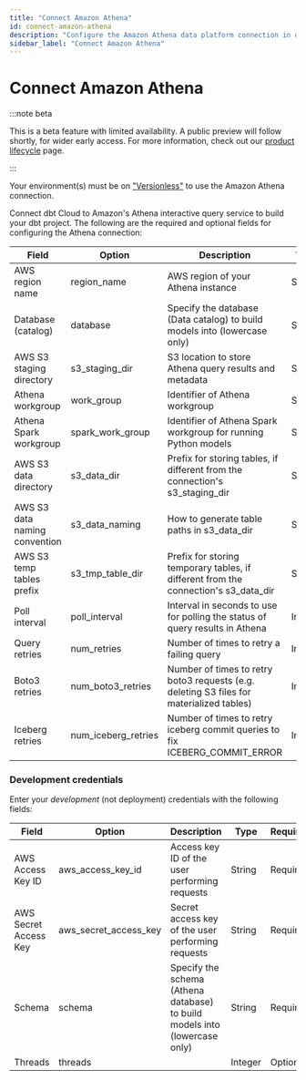 ```yaml
---
title: "Connect Amazon Athena"
id: connect-amazon-athena
description: "Configure the Amazon Athena data platform connection in dbt Cloud."
sidebar_label: "Connect Amazon Athena"
---
```


# Connect Amazon Athena <Lifecycle status="preview" />

:::note beta

This is a beta feature with limited availability. A public preview will follow shortly, for wider early access. For more information, check out our [product lifecycle](/docs/dbt-versions/product-lifecycles#dbt-cloud) page. 

:::

Your environment(s) must be on ["Versionless"](/docs/dbt-versions/versionless-cloud) to use the Amazon Athena connection.

Connect dbt Cloud to Amazon's Athena interactive query service to build your dbt project. The following are the required and optional fields for configuring the Athena connection:

| Field                         | Option           | Description                                                                         | Type   | Required? | Example |
| ----------------------------- | ---------------- | ----------------------------------------------------------------------------------- | ------ | --------- | ------- |
| AWS region name               | region_name      | AWS region of your Athena instance                                                  | String | Required  | eu-west-1 |
| Database (catalog)            | database         | Specify the database (Data catalog) to build models into (lowercase only)           | String | Required  | awsdatacatalog |
| AWS S3 staging directory      | s3_staging_dir   | S3 location to store Athena query results and metadata                              | String | Required  | s3://bucket/dbt/ |
| Athena workgroup              | work_group       | Identifier of Athena workgroup                                                      | String | Optional  | my-custom-workgroup |
| Athena Spark workgroup        | spark_work_group | Identifier of Athena Spark workgroup for running Python models                      | String | Optional  | my-spark-workgroup |
| AWS S3 data directory         | s3_data_dir      | Prefix for storing tables, if different from the connection's s3_staging_dir        | String | Optional  | s3://bucket2/dbt/ |
| AWS S3 data naming convention | s3_data_naming   | How to generate table paths in s3_data_dir                                          | String | Optional  | schema_table_unique |
| AWS S3 temp tables prefix     | s3_tmp_table_dir | Prefix for storing temporary tables, if different from the connection's s3_data_dir | String | Optional  | s3://bucket3/dbt/ |
| Poll interval                 | poll_interval    | Interval in seconds to use for polling the status of query results in Athena        | Integer| Optional  | 5 |
| Query retries                 | num_retries      | Number of times to retry a failing query                                            | Integer| Optional  | 3 |
| Boto3 retries                 | num_boto3_retries| Number of times to retry boto3 requests (e.g. deleting S3 files for materialized tables)| Integer | Optional | 5 |
| Iceberg retries               | num_iceberg_retries| Number of times to retry iceberg commit queries to fix ICEBERG_COMMIT_ERROR       | Integer | Optional | 0 |

### Development credentials

Enter your _development_ (not deployment) credentials with the following fields:

| Field                 | Option                | Description                                                                | Type   | Required | Example  |
| --------------------- | --------------------- | -------------------------------------------------------------------------- | ------ | -------- | -------- |
| AWS Access Key ID     | aws_access_key_id     | Access key ID of the user performing requests                              | String | Required | AKIAIOSFODNN7EXAMPLE |
| AWS Secret Access Key | aws_secret_access_key | Secret access key of the user performing requests                          | String | Required | wJalrXUtnFEMI/K7MDENG/bPxRfiCYEXAMPLEKEY |
| Schema                | schema                | Specify the schema (Athena database) to build models into (lowercase only) | String | Required | dbt |
| Threads               | threads               |                                                                            | Integer| Optional | 3 |
